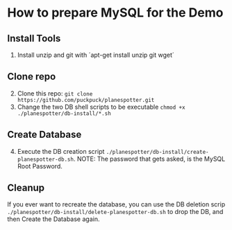 How to prepare MySQL for the Demo
============================================

## Install Tools

1. Install unzip and git with ´apt-get install unzip git wget´


## Clone repo

2. Clone this repo: `git clone https://github.com/puckpuck/planespotter.git`
3. Change the two DB shell scripts to be executable `chmod +x ./planespotter/db-install/*.sh`


## Create Database

4. Execute the DB creation script `./planespotter/db-install/create-planespotter-db.sh`. 
NOTE: The password that gets asked, is the MySQL Root Password.


## Cleanup

If you ever want to recreate the database, you can use the DB deletion scrip `./planespotter/db-install/delete-planespotter-db.sh` to drop the DB, and then Create the Database again.

